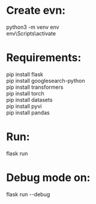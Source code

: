 # Create evn:
python3 -m venv env <br>
env\Scripts\activate 

# Requirements:
pip install flask <br>
pip install googlesearch-python <br>
pip install transformers <br>
pip install torch <br>
pip install datasets <br>
pip install pyvi <br>
pip install pandas <br>

# Run:
flask run
# Debug mode on:
flask run --debug